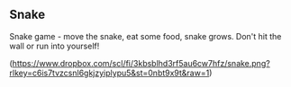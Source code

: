## Snake

Snake game - move the snake, eat some food, snake grows. Don't hit the wall or run into yourself!

(https://www.dropbox.com/scl/fi/3kbsblhd3rf5au6cw7hfz/snake.png?rlkey=c6is7tvzcsnl6gkjzyiplypu5&st=0nbt9x9t&raw=1)